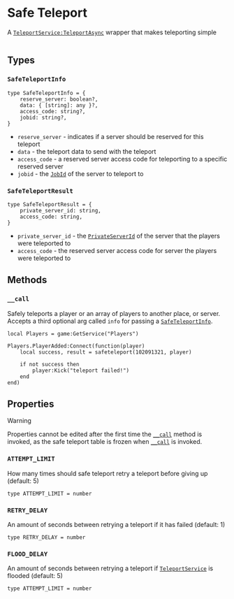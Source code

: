 # Safe Teleport

A [`TeleportService:TeleportAsync`](https://create.roblox.com/docs/reference/engine/classes/TeleportService#TeleportAsync) wrapper that makes teleporting simple

```luau

```

## Types

### `SafeTeleportInfo`

```luau
type SafeTeleportInfo = {
    reserve_server: boolean?,
    data: { [string]: any }?,
    access_code: string?,
    jobid: string?,
}
```
* `reserve_server` - indicates if a server should be reserved for this teleport
* `data` - the teleport data to send with the teleport
* `access_code` - a reserved server access code for teleporting to a specific reserved server
* `jobid` - the [`JobId`](https://create.roblox.com/docs/reference/engine/classes/DataModel#JobId) of the server to teleport to

### `SafeTeleportResult`

```luau
type SafeTeleportResult = {
    private_server_id: string,
    access_code: string,
}
```
* `private_server_id` - the [`PrivateServerId`](https://create.roblox.com/docs/reference/engine/classes/DataModel#PrivateServerId) of the server that the players were teleported to
* `access_code` - the reserved server access code for server the players were teleported to


## Methods

### `__call`

Safely teleports a player or an array of players to another place, or server. Accepts a third optional arg called `info` for passing a [`SafeTeleportInfo`](#safeteleportinfo).

```luau
local Players = game:GetService("Players")

Players.PlayerAdded:Connect(function(player)
	local success, result = safeteleport(102091321, player)

	if not success then
		player:Kick("teleport failed!")
	end
end)
```

## Properties

> [!WARNING]
> Properties cannot be edited after the first time the [`__call`](#call) method is invoked,
> as the safe teleport table is frozen when [`__call`](#call) is invoked.

### `ATTEMPT_LIMIT`

How many times should safe teleport retry a teleport before giving up (default: 5)

```luau
type ATTEMPT_LIMIT = number
```

### `RETRY_DELAY`

An amount of seconds between retrying a teleport if it has failed (default: 1)

```luau
type RETRY_DELAY = number
```

### `FLOOD_DELAY`

An amount of seconds between retrying a teleport if [`TeleportService`](https://create.roblox.com/docs/reference/engine/classes/TeleportService) is flooded (default: 5)

```luau
type ATTEMPT_LIMIT = number
```
